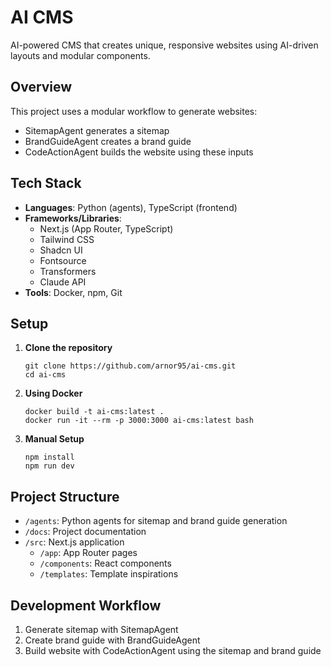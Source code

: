 # AI CMS

AI-powered CMS that creates unique, responsive websites using AI-driven layouts and modular components.

## Overview

This project uses a modular workflow to generate websites:
- SitemapAgent generates a sitemap
- BrandGuideAgent creates a brand guide
- CodeActionAgent builds the website using these inputs

## Tech Stack

- **Languages**: Python (agents), TypeScript (frontend)
- **Frameworks/Libraries**:
  - Next.js (App Router, TypeScript)
  - Tailwind CSS
  - Shadcn UI
  - Fontsource
  - Transformers
  - Claude API
- **Tools**: Docker, npm, Git

## Setup

1. **Clone the repository**
   ```
   git clone https://github.com/arnor95/ai-cms.git
   cd ai-cms
   ```

2. **Using Docker**
   ```
   docker build -t ai-cms:latest .
   docker run -it --rm -p 3000:3000 ai-cms:latest bash
   ```

3. **Manual Setup**
   ```
   npm install
   npm run dev
   ```

## Project Structure

- `/agents`: Python agents for sitemap and brand guide generation
- `/docs`: Project documentation
- `/src`: Next.js application
  - `/app`: App Router pages
  - `/components`: React components
  - `/templates`: Template inspirations

## Development Workflow

1. Generate sitemap with SitemapAgent
2. Create brand guide with BrandGuideAgent
3. Build website with CodeActionAgent using the sitemap and brand guide 